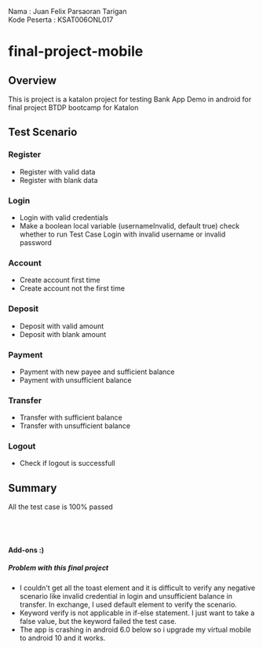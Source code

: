 Nama : Juan Felix Parsaoran Tarigan<br>
Kode Peserta : KSAT006ONL017
# final-project-mobile

## Overview
This is project is a katalon project for testing Bank App Demo in android for final project BTDP bootcamp for Katalon

## Test Scenario
### Register
- Register with valid data
- Register with blank data

### Login
- Login with valid credentials
- Make a boolean local variable (usernameInvalid, default true) check whether to run Test Case Login with invalid username or invalid password

### Account
- Create account first time
- Create account not the first time

### Deposit
- Deposit with valid amount
- Deposit with blank amount

### Payment
- Payment with new payee and sufficient balance
- Payment with unsufficient balance

### Transfer
- Transfer with sufficient balance
- Transfer with unsufficient balance

### Logout
- Check if logout is successfull

## Summary
All the test case is 100% passed
<br><br><br><br>



#### Add-ons :)
##### Problem with this final project
- I couldn't get all the toast element and it is difficult to verify any negative scenario like invalid credential in login and unsufficient balance in transfer. In exchange, I used default element to verify the scenario.
- Keyword verify is not applicable in if-else statement. I just want to take a false value, but the keyword failed the test case.
- The app is crashing in android 6.0 below so i upgrade my virtual mobile to android 10 and it works.
